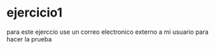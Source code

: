 # ejercicio1
para este ejerccio use un correo electronico externo a mi usuario para hacer la prueba
